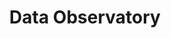 ---
title: Data Observatory
description: "Public and premium datasets ready to be used across the CARTO platform"
icon: "/img/icons/data-observatory.png"

url: data-observatory-c2
indexPage: "overview/getting-started.md"

cascade:
  basePath: data-observatory
  menu:
    - title: "Overview"
      folder:
      - title: "Getting started"
      - title: "Terminology"
    - title: "Guides"  
      folder:
        - title: "Accessing and browsing the Spatial Data Catalog"
        - title: "Subscribing to public and premium datasets"
        - title: "Managing your subscriptions"
        - title: "Accessing your subscriptions from BigQuery, AWS or Azure"
        - title: "Creating Data Observatory tilesets"
    - title: "Example tilesets"
---